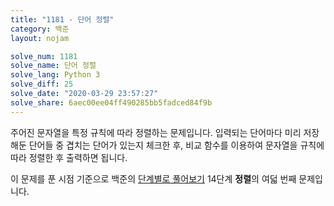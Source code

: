 ```yaml
---
title: "1181 - 단어 정렬"
category: 백준
layout: nojam

solve_num: 1181
solve_name: 단어 정렬
solve_lang: Python 3
solve_diff: 25
solve_date: "2020-03-29 23:57:27"
solve_share: 6aec00ee04ff490285bb5fadced84f9b
---
```


주어진 문자열을 특정 규칙에 따라 정렬하는 문제입니다. 입력되는 단어마다 미리 저장해둔 단어들 중 겹치는 단어가 있는지 체크한 후, 비교 함수를 이용하여 문자열을 규칙에 따라 정렬한 후 출력하면 됩니다.

이 문제를 푼 시점 기준으로 백준의 [단계별로 풀어보기](http://noj.am/p/s) 14단계 **정렬**의 여덟 번째 문제입니다.
